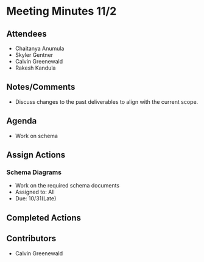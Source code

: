 # Meeting Minutes 11/2

## Attendees
* Chaitanya Anumula
* Skyler Gentner
* Calvin Greenewald
* Rakesh Kandula

## Notes/Comments
* Discuss changes to the past deliverables to align with the current scope. 

## Agenda
* Work on schema

## Assign Actions 
### Schema Diagrams 
* Work on the required schema documents
* Assigned to: All
* Due: 10/31(Late)


## Completed Actions



## Contributors
* Calvin Greenewald
